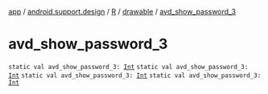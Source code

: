 [app](../../../index.md) / [android.support.design](../../index.md) / [R](../index.md) / [drawable](index.md) / [avd_show_password_3](.)

# avd_show_password_3

`static val avd_show_password_3: `[`Int`](https://kotlinlang.org/api/latest/jvm/stdlib/kotlin/-int/index.html)
`static val avd_show_password_3: `[`Int`](https://kotlinlang.org/api/latest/jvm/stdlib/kotlin/-int/index.html)
`static val avd_show_password_3: `[`Int`](https://kotlinlang.org/api/latest/jvm/stdlib/kotlin/-int/index.html)
`static val avd_show_password_3: `[`Int`](https://kotlinlang.org/api/latest/jvm/stdlib/kotlin/-int/index.html)